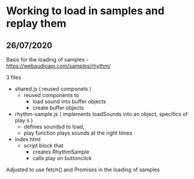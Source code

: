 




# Working to load in samples and replay them

## 26/07/2020

Basis for the loading of samples - https://webaudioapi.com/samples/rhythm/

3 files
- shared.js ( reused componets )
  - reused components to
    - load sound into buffer objects
    - create buffer objects
- rhythm-sample.js ( implements loadSounds into an object, specifics of play s )
  - defines soundsd to load,
  - play function plays sounds at the right times
- index.html
  - script block that
    - creates RhythmSample
    - calls play on buttonclick


Adjusted to use fetch() and Promises in the loading of samples